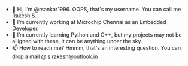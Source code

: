 - 👋 Hi, I’m @rsankar1996. OOPS, that's my username. You can call me Rakesh S.
- 👀 I’m currently working at Microchip Chennai as an Embedded Developer.
- 🌱 I’m currently learning Python and C++, but my projects may not be alligned with these, it can be anything under the sky.
- 📫 How to reach me? Hmmm, that's an interesting question. You can drop a mail @ s.rakesh@outlook.in

<!---
rsankar1996/rsankar1996 is a ✨ special ✨ repository because its `README.md` (this file) appears on your GitHub profile.
You can click the Preview link to take a look at your changes.
--->
